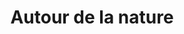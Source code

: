 ---
title: "Autour de la nature"
url: /croissy-sur-seine/autour-de-la-nature/
shop: Lebensmittel
---